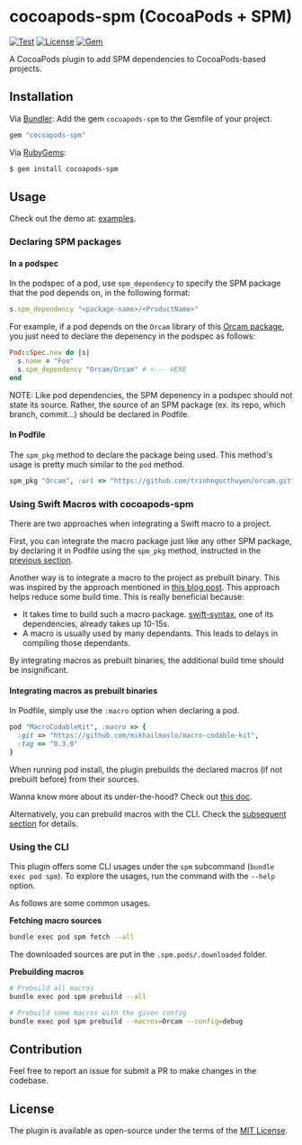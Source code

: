 # cocoapods-spm (CocoaPods + SPM)

[![Test](https://github.com/trinhngocthuyen/cocoapods-spm/actions/workflows/test.yml/badge.svg)](https://img.shields.io/github/workflow/status/trinhngocthuyen/cocoapods-spm/test)
[![License](https://img.shields.io/badge/license-MIT-green.svg)](https://github.com/trinhngocthuyen/cocoapods-spm/blob/main/LICENSE.txt)
[![Gem](https://img.shields.io/gem/v/cocoapods-spm.svg)](https://rubygems.org/gems/cocoapods-spm)

A CocoaPods plugin to add SPM dependencies to CocoaPods-based projects.

## Installation

Via [Bundler](https://bundler.io): Add the gem `cocoapods-spm` to the Gemfile of your project.

```rb
gem "cocoapods-spm"
```

Via [RubyGems](https://rubygems.org):
```sh
$ gem install cocoapods-spm
```

## Usage

Check out the demo at: [examples](/examples).

### Declaring SPM packages

#### In a podspec

In the podspec of a pod, use `spm_dependency` to specify the SPM package that the pod depends on, in the following format:
```rb
s.spm_dependency "<package-name>/<ProductName>"
```
For example, if a pod depends on the `Orcam` library of this [Orcam package](https://github.com/trinhngocthuyen/orcam), you just need to declare the depenency in the podspec as follows:

```rb
Pod::Spec.new do |s|
  s.name = "Foo"
  s.spm_dependency "Orcam/Orcam" # <--- HERE
end
```

NOTE: Like pod dependencies, the SPM depenency in a podspec should not state its source. Rather, the source of an SPM package (ex. its repo, which branch, commit...) should be declared in Podfile.

#### In Podfile

The `spm_pkg` method to declare the package being used. This method's usage is pretty much similar to the `pod` method.

```rb
spm_pkg "Orcam", :url => "https://github.com/trinhngocthuyen/orcam.git", :branch => "main"
```

### Using Swift Macros with cocoapods-spm

There are two approaches when integrating a Swift macro to a project.

First, you can integrate the macro package just like any other SPM package, by declaring it in Podfile using the `spm_pkg` method, instructed in the [previous section](#declaring-spm-packages).

Another way is to integrate a macro to the project as prebuilt binary. This was inspired by the approach mentioned in [this blog post](https://www.polpiella.dev/binary-swift-macros). This approach helps reduce some build time. This is really beneficial because:
- It takes time to build such a macro package. [swift-syntax](https://github.com/apple/swift-syntax), one of its dependencies, already takes up 10-15s.
- A macro is usually used by many dependants. This leads to delays in compiling those dependants.

By integrating macros as prebuilt binaries, the additional build time should be insignificant.

#### Integrating macros as prebuilt binaries

In Podfile, simply use the `:macro` option when declaring a pod.

```rb
pod "MacroCodableKit", :macro => {
  :git => "https://github.com/mikhailmaslo/macro-codable-kit",
  :tag => "0.3.0"
}
```

When running pod install, the plugin prebuilds the declared macros (if not prebuilt before) from their sources.

Wanna know more about its under-the-hood? Check out [this doc](/docs/under-the-hood-swift-binary-macros.md).

Alternatively, you can prebuild macros with the CLI. Check the [subsequent section](#using-the-cli) for details.

### Using the CLI

This plugin offers some CLI usages under the `spm` subcommand (`bundle exec pod spm`). To explore the usages, run the command with the `--help` option.

As follows are some common usages.

**Fetching macro sources**

```sh
bundle exec pod spm fetch --all
```
The downloaded sources are put in the `.spm.pods/.downloaded` folder.

**Prebuilding macros**

```sh
# Prebuild all macros
bundle exec pod spm prebuild --all

# Prebuild some macros with the given config
bundle exec pod spm prebuild --macros=Orcam --config=debug
```

## Contribution

Feel free to report an issue for submit a PR to make changes in the codebase.

## License

The plugin is available as open-source under the terms of the [MIT License](https://opensource.org/licenses/MIT).
